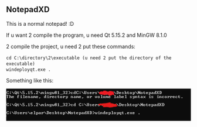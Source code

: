 ## NotepadXD

This is a normal notepad! :D

If u want 2 compile the program, u need Qt 5.15.2 and MinGW 8.1.0

2 compile the project, u need 2 put these commands:

```
cd C:\directory\2\executable (u need 2 put the directory of the executable)
windeployqt.exe .
```

Something like this:

![commands](a/screenshot2.png)
